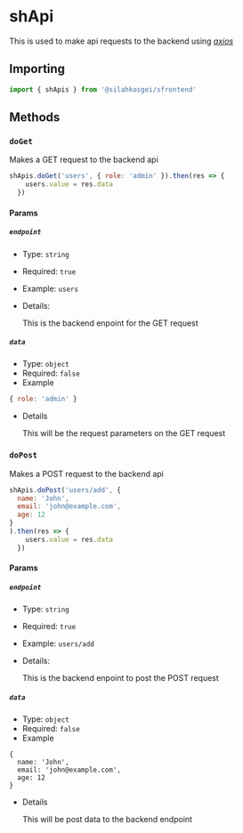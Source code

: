 # shApi

This is used to make api requests to the backend using _[axios](https://axios-http.com/docs/intro)_


## Importing
```javascript
import { shApis } from '@silahkosgei/sfrontend'
```
## Methods

### `doGet`
Makes a GET request to the backend api
```javascript
shApis.doGet('users', { role: 'admin' }).then(res => {
    users.value = res.data
  })
```

#### Params

##### `endpoint`

- Type: `string`
- Required: `true`
- Example: `users`
- Details: 

    This is the backend enpoint for the GET request
##### `data`

- Type: `object`
- Required: `false`
- Example
```javascript
{ role: 'admin' }
```

- Details

    This will be the request parameters on the GET request

### `doPost`

Makes a POST request to the backend api
```javascript
shApis.doPost('users/add', { 
  name: 'John', 
  email: 'john@example.com',
  age: 12
}
).then(res => {
    users.value = res.data
  })
```

#### Params

##### `endpoint`

- Type: `string`
- Required: `true`
- Example: `users/add`
- Details:

  This is the backend enpoint to post the POST request
##### `data`

- Type: `object`
- Required: `false`
- Example
```
{
  name: 'John',
  email: 'john@example.com',
  age: 12
}
```

- Details

  This will be post data to the backend endpoint
